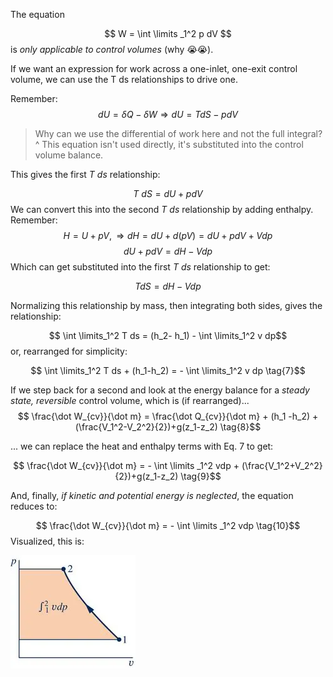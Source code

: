 
The equation 

$$ W = \int \limits _1^2 p dV $$ is *only applicable to control volumes* (why 😭😭). 

If we want an expression for work across a one-inlet, one-exit control volume, we can use the T ds relationships to drive one.

Remember:
$$ dU = \delta Q - \delta W \Rightarrow dU = T dS - pdV$$
> Why can we use the differential of work here and not the full integral? 
> ^ This equation isn't used directly, it's substituted into the control volume balance.

This gives the first $T\ ds$ relationship:

$$ T\ dS = dU + p dV $$
We can convert this into the second $T \ ds$ relationship by adding enthalpy. Remember:
$$ H = U + pV, \Rightarrow dH = dU + d(pV) = dU + pdV + Vdp$$
$$dU + pdV = dH-Vdp$$ 
Which can get substituted into the first $T\ ds$ relationship to get:

$$ T dS = dH - Vdp \tag{6}$$

Normalizing this relationship by mass, then integrating both sides, gives the relationship:

$$ \int \limits_1^2 T ds = (h_2- h_1) - \int \limits_1^2 v dp$$
or, rearranged for simplicity:

$$ \int \limits_1^2 T ds + (h_1-h_2) =  - \int \limits_1^2 v dp \tag{7}$$


 If we step back for a second and look at the energy balance for a *steady state, reversible* control volume, which is (if rearranged)...
$$ \frac{\dot W_{cv}}{\dot m} = \frac{\dot Q_{cv}}{\dot m} + (h_1 -h_2) + (\frac{V_1^2-V_2^2}{2})+g(z_1-z_2) \tag{8}$$

... we can replace the heat and enthalpy terms with Eq. 7 to get:

$$ \frac{\dot W_{cv}}{\dot m} = - \int \limits _1^2 vdp + (\frac{V_1^2+V_2^2}{2})+g(z_1-z_2) \tag{9}$$

And, finally, *if kinetic and potential energy is neglected*, the equation reduces to:

$$ \frac{\dot W_{cv}}{\dot m} = - \int \limits _1^2 vdp \tag{10}$$
Visualized, this is:

![](../../media/Pasted%20image%2020241108202145.webp)

